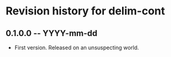 # Revision history for delim-cont

## 0.1.0.0 -- YYYY-mm-dd

* First version. Released on an unsuspecting world.
